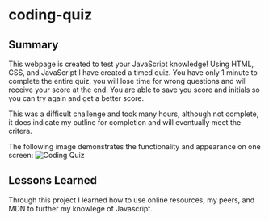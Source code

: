 # coding-quiz

## Summary
 This webpage is created to test your JavaScript knowledge!  Using HTML, CSS, and JavaScript I have created a timed quiz.  You have only 1 minute to complete the entire quiz, you will lose time for wrong questions and will receive your score at the end.  You are able to save you score and initials so you can try again and get a better score.  

This was a difficult challenge and took many hours, although not complete, it does indicate my outline for completion and will eventually meet the critera.

The following image demonstrates the functionality and appearance on one screen:  ![Coding Quiz](.assets/images/QuizScreenshot.png)

## Lessons Learned

Through this project I learned how to use online resources, my peers, and MDN to further my knowlege of Javascript.